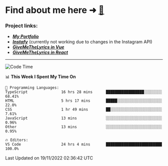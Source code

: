 # Find about me here ➜ [🧑](https://pauabella.dev)

### Project links:
- ***[My Portfolio](https://pauabella.dev)***
- ***[Instafy](https://instafy.me)*** (currently not working due to changes in the Instagram API)
- ***[GiveMeTheLyrics in Vue](https://lyrics.pauabella.dev)***
- ***[GiveMeTheLyrics in React](https://pauabella.dev/GiveMeTheLyrics)***

---
<!--START_SECTION:waka-->
![Code Time](http://img.shields.io/badge/Code%20Time-1%2C656%20hrs%2039%20mins-blue)

📊 **This Week I Spent My Time On** 

```text
💬 Programming Languages: 
TypeScript               16 hrs 28 mins      █████████████████░░░░░░░░   68.41% 
HTML                     5 hrs 17 mins       █████░░░░░░░░░░░░░░░░░░░░   22.0% 
CSS                      1 hr 49 mins        ██░░░░░░░░░░░░░░░░░░░░░░░   7.61% 
JavaScript               13 mins             ░░░░░░░░░░░░░░░░░░░░░░░░░   0.96% 
Other                    13 mins             ░░░░░░░░░░░░░░░░░░░░░░░░░   0.95%

🔥 Editors: 
VS Code                  24 hrs 4 mins       █████████████████████████   100.0%

```


 Last Updated on 19/11/2022 02:36:42 UTC
<!--END_SECTION:waka-->
